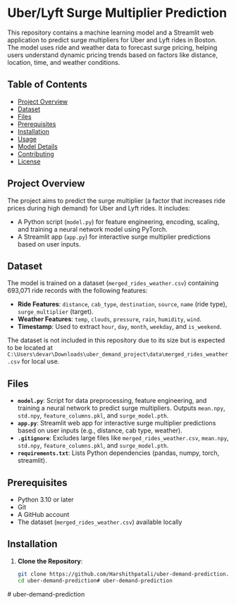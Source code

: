 # Uber/Lyft Surge Multiplier Prediction

This repository contains a machine learning model and a Streamlit web application to predict surge multipliers for Uber and Lyft rides in Boston. The model uses ride and weather data to forecast surge pricing, helping users understand dynamic pricing trends based on factors like distance, location, time, and weather conditions.

## Table of Contents
- [Project Overview](#project-overview)
- [Dataset](#dataset)
- [Files](#files)
- [Prerequisites](#prerequisites)
- [Installation](#installation)
- [Usage](#usage)
- [Model Details](#model-details)
- [Contributing](#contributing)
- [License](#license)

## Project Overview
The project aims to predict the surge multiplier (a factor that increases ride prices during high demand) for Uber and Lyft rides. It includes:
- A Python script (`model.py`) for feature engineering, encoding, scaling, and training a neural network model using PyTorch.
- A Streamlit app (`app.py`) for interactive surge multiplier predictions based on user inputs.

## Dataset
The model is trained on a dataset (`merged_rides_weather.csv`) containing 693,071 ride records with the following features:
- **Ride Features**: `distance`, `cab_type`, `destination`, `source`, `name` (ride type), `surge_multiplier` (target).
- **Weather Features**: `temp`, `clouds`, `pressure`, `rain`, `humidity`, `wind`.
- **Timestamp**: Used to extract `hour`, `day`, `month`, `weekday`, and `is_weekend`.

The dataset is not included in this repository due to its size but is expected to be located at `C:\Users\devar\Downloads\uber_demand_project\data\merged_rides_weather.csv` for local use.

## Files
- **`model.py`**: Script for data preprocessing, feature engineering, and training a neural network to predict surge multipliers. Outputs `mean.npy`, `std.npy`, `feature_columns.pkl`, and `surge_model.pth`.
- **`app.py`**: Streamlit web app for interactive surge multiplier predictions based on user inputs (e.g., distance, cab type, weather).
- **`.gitignore`**: Excludes large files like `merged_rides_weather.csv`, `mean.npy`, `std.npy`, `feature_columns.pkl`, and `surge_model.pth`.
- **`requirements.txt`**: Lists Python dependencies (pandas, numpy, torch, streamlit).

## Prerequisites
- Python 3.10 or later
- Git
- A GitHub account
- The dataset (`merged_rides_weather.csv`) available locally

## Installation
1. **Clone the Repository**:
   ```bash
   git clone https://github.com/Harshithpatali/uber-demand-prediction.git
   cd uber-demand-prediction#   u b e r - d e m a n d - p r e d i c t i o n  
 #   u b e r - d e m a n d - p r e d i c t i o n  
 
